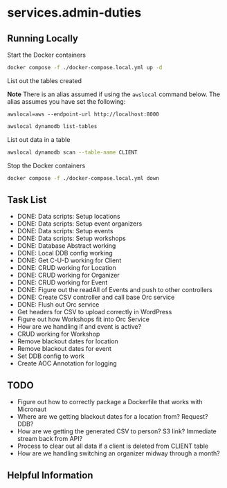 # services.admin-duties

## Running Locally

Start the Docker containers

```bash
docker compose -f ./docker-compose.local.yml up -d
```

List out the tables created

**Note** There is an alias assumed if using the `awslocal` command below. The alias assumes you have set the following:

```
awslocal=aws --endpoint-url http://localhost:8000
```

```bash
awslocal dynamodb list-tables
```

List out data in a table

```bash
awslocal dynamodb scan --table-name CLIENT
```

Stop the Docker containers

```bash
docker compose -f ./docker-compose.local.yml down
```

## Task List

- DONE: Data scripts: Setup locations
- DONE: Data scripts: Setup event organizers
- DONE: Data scripts: Setup events
- DONE: Data scripts: Setup workshops
- DONE: Database Abstract working
- DONE: Local DDB config working
- DONE: Get C-U-D working for Client
- DONE: CRUD working for Location
- DONE: CRUD working for Organizer
- DONE: CRUD working for Event
- DONE: Figure out the readAll of Events and push to other controllers
- DONE: Create CSV controller and call base Orc service
- DONE: Flush out Orc service
- Get headers for CSV to upload correctly in WordPress
- Figure out how Workshops fit into Orc Service
- How are we handling if and event is active?
- CRUD working for Workshop
- Remove blackout dates for location
- Remove blackout dates for event
- Set DDB config to work
- Create AOC Annotation for logging

## TODO

- Figure out how to correctly package a Dockerfile that works with Micronaut
- Where are we getting blackout dates for a location from? Request? DDB?
- How are we getting the generated CSV to person? S3 link? Immediate stream back from API?
- Process to clear out all data if a client is deleted from CLIENT table
- How are we handling switching an organizer midway through a month?

## Helpful Information
